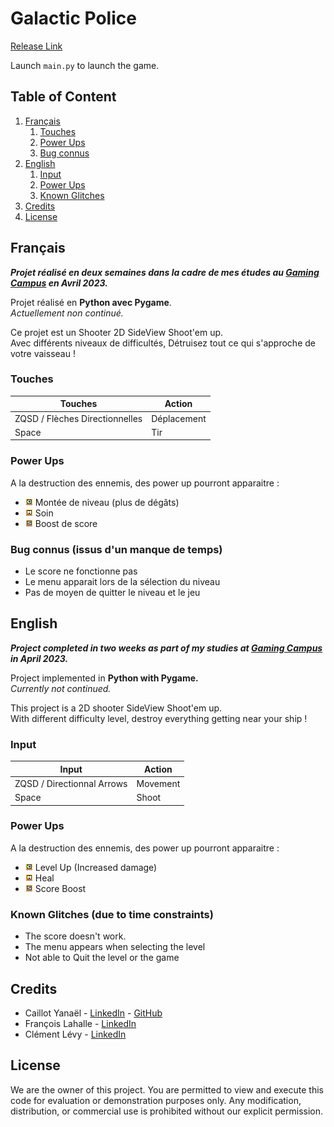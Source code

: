 # Galactic Police

[Release Link](https://github.com/Dranemo/Releases/releases/tag/GalacticPolice)

Launch ```main.py``` to launch the game.

## Table of Content

1. [Français](#Francais)
   1. [Touches](#InputFr)
   3. [Power Ups](#PowerUpFr)
   4. [Bug connus](#GlitchFr)
2. [English](#Anglais)
   1. [Input](#InputEn)
   3. [Power Ups](#PowerUpEn)
   4. [Known Glitches](#GlitchEn)
3. [Credits](#Credits)
4. [License](#License)




## Français <a name="Francais"></a>

***Projet réalisé en deux semaines dans la cadre de mes études au [Gaming Campus](https://gamingcampus.fr) en Avril 2023.***  

Projet réalisé en **Python avec Pygame**.  
*Actuellement non continué.*  

Ce projet est un Shooter 2D SideView Shoot'em up.  
Avec différents niveaux de difficultés, Détruisez tout ce qui s'approche de votre vaisseau ! 

### Touches <a name="InputFr"></a>
| Touches | Action |
|---|---|
| ZQSD / Flèches Directionnelles | Déplacement |
| Space | Tir |

### Power Ups <a name="PowerUpFr"></a>

A la destruction des ennemis, des power up pourront apparaitre :
- ![C](shooter-main/PygameAssets/c.png) Montée de niveau (plus de dégâts)
- ![H](shooter-main/PygameAssets/h.png) Soin
- ![S](shooter-main/PygameAssets/s.png) Boost de score



### Bug connus (issus d'un manque de temps) <a name="GlitchFr"></a>

* Le score ne fonctionne pas
* Le menu apparait lors de la sélection du niveau
* Pas de moyen de quitter le niveau et le jeu 



## English <a name="Anglais"></a>


***Project completed in two weeks as part of my studies at [Gaming Campus](https://gamingcampus.fr) in April 2023.***  

Project implemented in **Python with Pygame.**  
*Currently not continued.*  

This project is a 2D shooter SideView Shoot'em up.  
With different difficulty level, destroy everything getting near your ship !

### Input <a name="InputEn"></a>
| Input | Action |
|---|---|
| ZQSD / Directionnal Arrows | Movement |
| Space | Shoot |

### Power Ups <a name="PowerUpEn"></a>

A la destruction des ennemis, des power up pourront apparaitre :
- ![C](shooter-main/PygameAssets/c.png) Level Up (Increased damage)
- ![H](shooter-main/PygameAssets/h.png) Heal
- ![S](shooter-main/PygameAssets/s.png) Score Boost



### Known Glitches (due to time constraints) <a name="GlitchEn"></a>

* The score doesn't work.
* The menu appears when selecting the level
* Not able to Quit the level or the game



## Credits <a name="Credits"></a>

* Caillot Yanaël - [LinkedIn](https://www.linkedin.com/in/ycaillot/) - [GitHub](https://github.com/Dranemo)
* François Lahalle - [LinkedIn](https://www.linkedin.com/in/françois-lahalle-08178b252/)
* Clément Lévy - [LinkedIn](https://www.linkedin.com/in/clément-lévy-366321265/)



## License <a name="License"></a>
We are the owner of this project. You are permitted to view and execute this code for evaluation or demonstration purposes only. Any modification, distribution, or commercial use is prohibited without our explicit permission.
[^1]: [Source](https://www.pokebip.com/page/jeuxvideo/guide_tactique_strategie_pokemon/formules_mathematiques)
[^2]: [Source](https://www.pokepedia.fr/Capture_de_Pokémon)
[^3]: [Source](https://www.pokencyclopedia.info/fr/index.php?id=sprites/gen1/spr_red-blue_gb) 
[^4]: [Source](https://www.pokencyclopedia.info/fr/index.php?id=sprites/gen1/spr-b_red-blue_gb)
[^5]: [Source](https://www.zophar.net/music/gameboy-gbs/pokemon-red)
